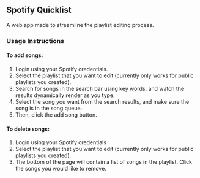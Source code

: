 ## Spotify Quicklist

A web app made to streamline the playlist editing process.

### Usage Instructions

#### To add songs: 
1. Login using your Spotify credentials.
2. Select the playlist that you want to edit (currently only works for public playlists you created).
3. Search for songs in the search bar using key words, and watch the results dynamically render as you type.
4. Select the song you want from the search results, and make sure the song is in the song queue.
5. Then, click the add song button.

#### To delete songs:
1. Login using your Spotify credentials
2. Select the playlist that you want to edit (currently only works for public playlists you created).
3. The bottom of the page will contain a list of songs in the playlist. Click the songs you would like to remove.